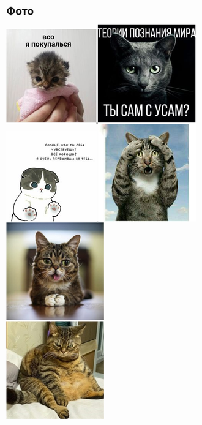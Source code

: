 <head>
<meta charset="UTF-8">
<meta name="viewport" content="
width=device-width, initial-scale=1">
<title> "Галерея" </title>
<link rel="stylesheet" type="text/css" href="css/css.css">
</head>
<div class="gallery">
  <h1 class="heading">Фото</h1>
  <a target="_blank" href="img/1.jpg">
    <img src="img/1.jpg">
  </a>
  <a target="_blank" href="img/2.jpg">
    <img src="img/2.jpg">
  </a>
  <a target="_blank" href="img/3.jpg">
    <img src="img/3.jpg">
  </a>
    <a target="_blank" href="img/4.jpg">
    <img src="img/4.jpg">
  </a>
  <a target="_blank" href="img/5.jpg">
    <img src="img/5.jpg">
  </a>
  <a target="_blank" href="img/6.jpg">
    <img src="img/6.jpg">
  </a>
</div>

